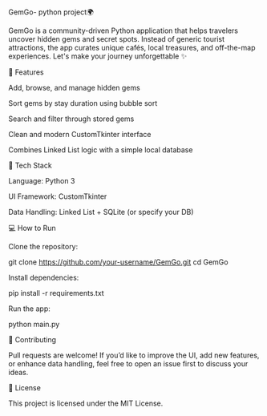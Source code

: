 GemGo- python project🌍

GemGo is a community-driven Python application that helps travelers uncover hidden gems and secret spots.
Instead of generic tourist attractions, the app curates unique cafés, local treasures, and off-the-map experiences.
Let's make your journey unforgettable ✨

🚀 Features

Add, browse, and manage hidden gems

Sort gems by stay duration using bubble sort

Search and filter through stored gems

Clean and modern CustomTkinter interface

Combines Linked List logic with a simple local database

🧠 Tech Stack

Language: Python 3

UI Framework: CustomTkinter

Data Handling: Linked List + SQLite (or specify your DB)

💻 How to Run

Clone the repository:

git clone https://github.com/your-username/GemGo.git
cd GemGo


Install dependencies:

pip install -r requirements.txt


Run the app:

python main.py

🤝 Contributing

Pull requests are welcome!
If you’d like to improve the UI, add new features, or enhance data handling, feel free to open an issue first to discuss your ideas.

📄 License

This project is licensed under the MIT License.
